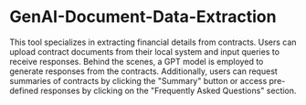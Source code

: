 # GenAI-Document-Data-Extraction
This tool specializes in extracting financial details from contracts. Users can upload contract documents from their local system and input queries to receive responses. Behind the scenes, a GPT model is employed to generate responses from the contracts. Additionally, users can request summaries of contracts by clicking the "Summary" button or access pre-defined responses by clicking on the "Frequently Asked Questions" section.
